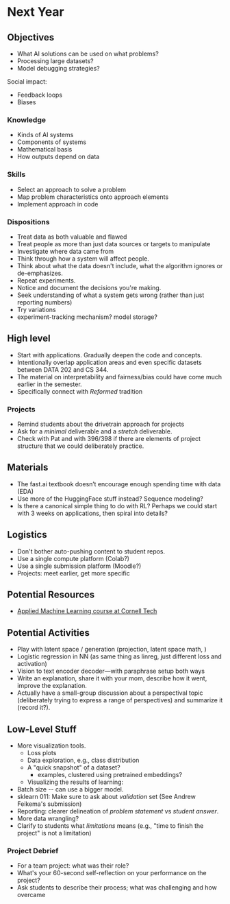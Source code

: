 # Next Year

## Objectives

* What AI solutions can be used on what problems?
* Processing large datasets?
* Model debugging strategies?

Social impact:

* Feedback loops
* Biases

### Knowledge

* Kinds of AI systems
* Components of systems
* Mathematical basis
* How outputs depend on data

### Skills

* Select an approach to solve a problem
* Map problem characteristics onto approach elements
* Implement approach in code

### Dispositions

* Treat data as both valuable and flawed
* Treat people as more than just data sources or targets to manipulate
* Investigate where data came from
* Think through how a system will affect people.
* Think about what the data doesn't include, what the algorithm ignores or de-emphasizes.
* Repeat experiments.
* Notice and document the decisions you're making.
* Seek understanding of what a system gets wrong (rather than just reporting numbers)
* Try variations
* experiment-tracking mechanism? model storage?

## High level

* Start with applications. Gradually deepen the code and concepts.
* Intentionally overlap application areas and even specific datasets between DATA 202 and CS 344.
* The material on interpretability and fairness/bias could have come much earlier in the semester.
* Specifically connect with *Reformed* tradition

### Projects

* Remind students about the drivetrain approach for projects
* Ask for a *minimal* deliverable and a *stretch* deliverable.
* Check with Pat and with 396/398 if there are elements of project structure that we could deliberately practice.

## Materials

* The fast.ai textbook doesn’t encourage enough spending time with data (EDA)
* Use more of the HuggingFace stuff instead? Sequence modeling?
* Is there a canonical simple thing to do with RL? Perhaps we could start with 3 weeks on applications, then spiral into details?


## Logistics

* Don't bother auto-pushing content to student repos.
* Use a single compute platform (Colab?)
* Use a single submission platform (Moodle?)
* Projects: meet earlier, get more specific

## Potential Resources

* [Applied Machine Learning course at Cornell Tech](https://www.youtube.com/playlist?list=PL2UML_KCiC0UlY7iCQDSiGDMovaupqc83)

## Potential Activities

* Play with latent space / generation (projection, latent space math, )
* Logistic regression in NN (as same thing as linreg, just different loss and activation)
* Vision to text encoder decoder—with paraphrase setup both ways
* Write an explanation, share it with your mom, describe how it went, improve the explanation.
* Actually have a small-group discussion about a perspectival topic (deliberately trying to express a range of perspectives) and summarize it (record it?).

## Low-Level Stuff

* More visualization tools.
    * Loss plots
    * Data exploration, e.g., class distribution
    * A "quick snapshot" of a dataset?
        * examples, clustered using pretrained embeddings?
    * Visualizing the results of learning:
* Batch size -- can use a bigger model.
* sklearn 011: Make sure to ask about *validation* set (See Andrew Feikema's submission)
* Reporting: clearer delineation of *problem statement* vs *student answer*.
* More data wrangling?
* Clarify to students what *limitations* means (e.g., "time to finish the project" is not a limitation)

### Project Debrief

* For a team project: what was their role?
* What's your 60-second self-reflection on your performance on the project?
* Ask students to describe their process; what was challenging and how overcame
